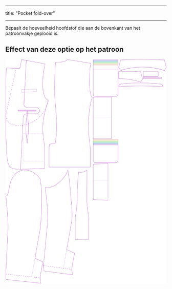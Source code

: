 - - -
title: "Pocket fold-over"
- - -

Bepaalt de hoeveelheid hoofdstof die aan de bovenkant van het patroonvakje geplooid is.

## Effect van deze optie op het patroon

![Deze afbeelding toont het effect van deze optie door meerdere varianten die een andere waarde hebben voor deze optie te vervangen](jaeger_pocketfoldover_sample.svg "Effect of this option on the pattern")
